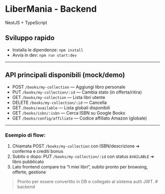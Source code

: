# LiberMania - Backend

NestJS + TypeScript

## Sviluppo rapido

- Installa le dipendenze: `npm install`
- Avvia in dev: `npm run start:dev`

---

## API principali disponibili (mock/demo)
- POST `/books/my-collection`  — Aggiungi libro personale
- PUT `/books/my-collection/:id`  — Cambia stato (in offerta/ritira)
- GET `/books/my-collection`  — Lista libri utente
- DELETE `/books/my-collection/:id`  — Cancella
- GET `/books/available`  — Lista globali disponibili
- GET `/books/isbn/:isbn`  — Cerca ISBN su Google Books
- GET `/books/config/affiliate` — Codice affiliato Amazon (globale)

---

### Esempio di flow:
1. Chiamata POST `/books/my-collection` con ISBN/descrizione ➔ conferma e crediti bonus
2. Subito o dopo: PUT `/books/my-collection/:id` con status `AVAILABLE` ➔ libro pubblicato
3. Lato frontend compare tra “I miei libri”, subito pronto per browsing, offerte, gestione

> Pronto per essere convertito in DB e collegato al sistema auth JWT.
#   b a c k e n d 
 
 